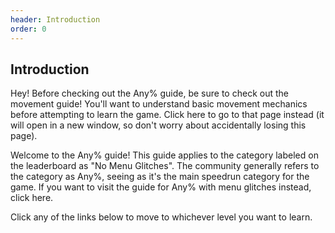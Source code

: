 ```yaml
---
header: Introduction
order: 0
---
```

## Introduction

Hey! Before checking out the Any% guide, be sure to check out the movement guide! You'll want to understand basic movement mechanics before attempting to learn the game. Click here to go to that page instead (it will open in a new window, so don't worry about accidentally losing this page).

Welcome to the Any% guide! This guide applies to the category labeled on the leaderboard as "No Menu Glitches". The community generally refers to the category as Any%, seeing as it's the main speedrun category for the game. If you want to visit the guide for Any% with menu glitches instead, click here.

Click any of the links below to move to whichever level you want to learn.
